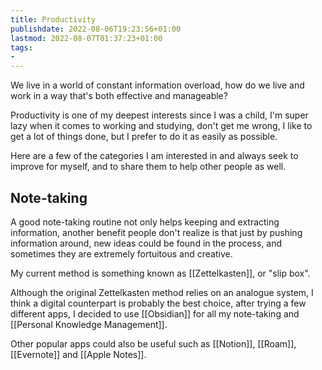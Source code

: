 ```yaml
---
title: Productivity
publishdate: 2022-08-06T19:23:56+01:00
lastmod: 2022-08-07T01:37:23+01:00
tags: 
- 
---
```












We live in a world of constant information overload, how do we live and work in a way that's both effective and manageable? 



Productivity is one of my deepest interests since I was a child, I'm super lazy when it comes to working and studying, don't get me wrong, I like to get a lot of things done, but I prefer to do it as easily as possible.



Here are a few of the categories I am interested in and always seek to improve for myself, and to share them to help other people as well.



## Note-taking



A good note-taking routine not only helps keeping and extracting information, another benefit people don't realize is that just by pushing information around, new ideas could be found in the process, and sometimes they are extremely fortuitous and creative.



My current method is something known as [[Zettelkasten]], or "slip box". 



Although the original Zettelkasten method relies on an analogue system, I think a digital counterpart is probably the best choice, after trying a few different apps, I decided to use [[Obsidian]] for all my note-taking and [[Personal Knowledge Management]].



Other popular apps could also be useful such as [[Notion]], [[Roam]], [[Evernote]] and [[Apple Notes]].







